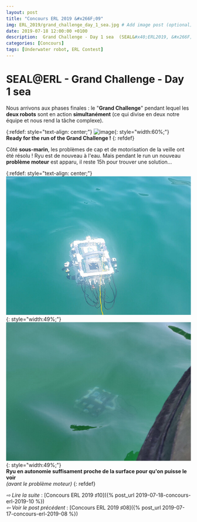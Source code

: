 ```yaml
---
layout: post
title: "Concours ERL 2019 &#x266F;09"
img: ERL_2019/grand_challenge_day_1_sea.jpg # Add image post (optional)
date: 2019-07-18 12:00:00 +0100
description:  Grand Challenge - Day 1 sea  (SEAL&#x40;ERL2019, &#x266F;09)
categories: [Concours]
tags: [Underwater robot, ERL Contest]
---
```



# SEAL&#x40;ERL -  Grand Challenge - Day 1 sea 
 
Nous arrivons aux phases finales : le "**Grand Challenge**" pendant lequel les **deux robots** sont en action **simultanément** (ce qui divise en deux notre équipe et nous rend la tâche complexe).

{:refdef: style="text-align: center;"}
![image](/assets/img/ERL_2019/grand_challenge_underwater_ready_01_.jpg){: style="width:60%;"}<br/> 
**Ready for the run of the Grand Challenge !**
{: refdef}  


Côté **sous-marin**, les problèmes de cap et de motorisation de la veille ont été résolu ! Ryu est de nouveau à l'eau. Mais pendant le run un nouveau **problème moteur** est apparu, il reste 15h pour trouver une solution…
  
{:refdef: style="text-align: center;"}
![image](/assets/img/ERL_2019/grand_challenge_underwater_run_01.jpg){: style="width:49%;"} ![image](/assets/img/ERL_2019/grand_challenge_underwater_run_02.jpg){: style="width:49%;"}<br/> 
**Ryu en autonomie suffisament proche de la surface pour qu'on puisse le voir**<br/>
*(avant le problème moteur)*
{: refdef}



*&#x21E8; Lire la suite* : [Concours ERL 2019 &#x266F;10]({% post_url 2019-07-18-concours-erl-2019-10 %}) <br/>
*&#x21E6; Voir le post précédent* : [Concours ERL 2019 &#x266F;08]({% post_url 2019-07-17-concours-erl-2019-08 %})


<!-- *&#x2192; Découvrir l'édition 2020* : [Concours ERL 2020 &#x266F;O1]({% post_url 2019-07-13-concours-erl-2019-01 %}) -->
<!-- *&#x2192; Revivre l'édition 2019* : [Concours ERL 2019 &#x266F;O1]({% post_url 2019-07-13-concours-erl-2019-01 %}) -->